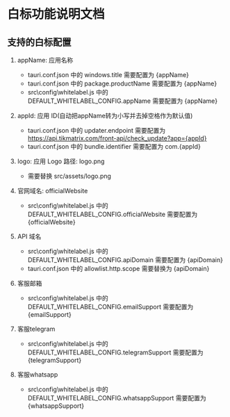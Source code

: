 # 白标功能说明文档

## 支持的白标配置

1. appName: 应用名称
    * tauri.conf.json 中的 windows.title 需要配置为 {appName}
    * tauri.conf.json 中的 package.productName 需要配置为 {appName}
    * src\config\whitelabel.js 中的 DEFAULT_WHITELABEL_CONFIG.appName 需要配置为 {appName}

2. appId: 应用 ID(自动把appName转为小写并去掉空格作为默认值)
    * tauri.conf.json 中的 updater.endpoint 需要配置为 <https://api.tikmatrix.com/front-api/check_update?app={appId}>
    * tauri.conf.json 中的 bundle.identifier 需要配置为 com.{appId}

3. logo: 应用 Logo 路径: logo.png
    * 需要替换 src/assets/logo.png

4. 官网域名: officialWebsite
    * src\config\whitelabel.js 中的 DEFAULT_WHITELABEL_CONFIG.officialWebsite 需要配置为 {officialWebsite}

5. API 域名
    * src\config\whitelabel.js 中的 DEFAULT_WHITELABEL_CONFIG.apiDomain 需要配置为 {apiDomain}
    * tauri.conf.json 中的 allowlist.http.scope 需要替换为 {apiDomain}

6. 客服邮箱
    * src\config\whitelabel.js 中的 DEFAULT_WHITELABEL_CONFIG.emailSupport 需要配置为 {emailSupport}

7. 客服telegram
    * src\config\whitelabel.js 中的 DEFAULT_WHITELABEL_CONFIG.telegramSupport 需要配置为 {telegramSupport}
8. 客服whatsapp
    * src\config\whitelabel.js 中的 DEFAULT_WHITELABEL_CONFIG.whatsappSupport 需要配置为 {whatsappSupport}
